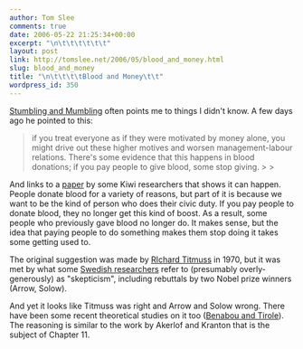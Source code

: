 ```yaml
---
author: Tom Slee
comments: true
date: 2006-05-22 21:25:34+00:00
excerpt: "\n\t\t\t\t\t\t"
layout: post
link: http://tomslee.net/2006/05/blood_and_money.html
slug: blood_and_money
title: "\n\t\t\t\tBlood and Money\t\t"
wordpress_id: 350
---
```



				

[Stumbling and Mumbling](http://stumblingandmumbling.typepad.com/stumbling_and_mumbling/2006/05/incentives_in_t.html) often points me to things I didn't know. A few days ago he pointed to this:

<blockquote>if you treat everyone as if they were motivated by money alone, you might drive out these higher motives and worsen management-labour relations. There's some evidence that this happens in blood donations; if you pay people to give blood, some stop giving. 
> 
> </blockquote>




And links to a [paper](http://bmj.bmjjournals.com/cgi/content/full/312/7039/1131?ijkey=d0a8aa3ae571d7f28f11aa8c7339db4d5a4d050c&keytype2=tf_ipsecsha) by some Kiwi researchers that shows it can happen. People donate blood for a variety of reasons, but part of it is because we want to be the kind of person who does their civic duty. If you pay people to donate blood, they no longer get this kind of boost. As a result, some people who previously gave blood no longer do. It makes sense, but the idea that paying people to do something makes them stop doing it takes some getting used to.




The original suggestion was made by [RIchard Titmuss](http://en.wikipedia.org/wiki/Titmuss%2C_Richard) in 1970, but it was met by what some [Swedish researchers](http://www.ne.su.se/research/enter/pdf/johannesson.pdf) refer to (presumably overly-generously) as "skepticism", including rebuttals by two Nobel prize winners (Arrow, Solow).




And yet it looks like Titmuss was right and Arrow and Solow wrong. There have been some recent theoretical studies on it too ([Benabou and Tirole](http://ideas.repec.org/p/iza/izadps/dp1695.html)). The reasoning is similar to the work by Akerlof and Kranton that is the subject of Chapter 11.


		
